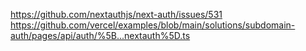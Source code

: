 https://github.com/nextauthjs/next-auth/issues/531
https://github.com/vercel/examples/blob/main/solutions/subdomain-auth/pages/api/auth/%5B...nextauth%5D.ts
